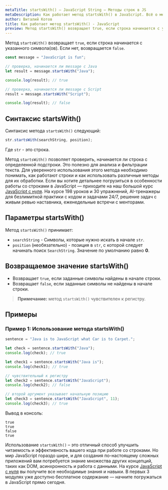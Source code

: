 ```yaml
---
metaTitle: startsWith() – JavaScript String – Методы строк в JS
metaDescription: Как работает метод startsWith() в JavaScript. Всё о методах работы со строками в JavaScript | База знаний PurpleSchool
author: Виталий Котов
title: Как работает метод startsWith() - JavaScript
preview: Метод startsWith() возвращает true, если строка начинается с указанного символа(ов). Если нет, возвращается false...
---
```


Метод `startsWith()` возвращает `true`, если строка начинается с указанного символа(ов). Если нет, возвращается `false`.

```javascript
const message = "JavaScript is fun";

// проверка, начинается ли message с Java
let result = message.startsWith("Java");

console.log(result); // true

// проверка, начинается ли message с Script
result = message.startsWith("Script");

console.log(result); // false
```

## Синтаксис startsWith()

Синтаксис метода `startsWith()` следующий:

```javascript
str.startsWith(searchString, position);
```

Где `str` - это строка.

Метод `startsWith()` позволяет проверить, начинается ли строка с определенной подстроки. Это полезно для анализа и фильтрации текста. Для уверенного использования этого метода необходимо понимать, как работают строки и как использовать различные методы для их обработки. Если вы хотите детальнее погрузиться в особенности работы со строками в JavaScript — приходите на наш большой курс [JavaScript с нуля](https://purpleschool.ru/course/javascript-basics?utm_source=knowledgebase&utm_medium=text&utm_campaign=kak-rabotaet-metod-startswith-v-javascript). На курсе 198 уроков и 30 упражнений, AI-тренажеры для безлимитной практики с кодом и задачами 24/7, решение задач с живым ревью наставника, еженедельные встречи с менторами.

## Параметры startsWith()

Метод `startsWith()` принимает:

- `searchString` - Символы, которые нужно искать в начале `str`.
- `position` (необязательно) - позиция в `str`, с которой следует начинать поиск `SearchString`. Значение по умолчанию равно **0**.

## Возвращаемое значение startsWith()

- Возвращает `true`, если заданные символы найдены в начале строки.
- Возвращает `false`, если заданные символы не найдены в начале строки.

> **Примечание:** метод `startsWith()` чувствителен к регистру.

## Примеры

### Пример 1: Использование метода startsWith()

```javascript
sentence = "Java is to JavaScript what Car is to Carpet.";

let check = sentence.startsWith("Java");
console.log(check); // true

let check1 = sentence.startsWith("Java is");
console.log(check1); // true

// чувствительный к регистру
let check2 = sentence.startsWith("JavaScript");
console.log(check2); // false

// второй аргумент указывает начальную позицию
let check3 = sentence.startsWith("JavaScript", 11);
console.log(check3); // true
```

Вывод в консоль:

```
true
true
false
true
```

Использование `startsWith()` – это отличный способ улучшить читаемость и эффективность вашего кода при работе со строками. Но мир JavaScript гораздо шире, и для создания по-настоящему сложных приложений вам потребуется знание множества других концепций, таких как DOM, асинхронность и работа с данными. На курсе [JavaScript с нуля](https://purpleschool.ru/course/javascript-basics?utm_source=knowledgebase&utm_medium=text&utm_campaign=kak-rabotaet-metod-startswith-v-javascript) вы получите все необходимые знания и навыки. В первых 3 модулях уже доступно бесплатное содержание — начните погружаться в JavaScript прямо сегодня.
